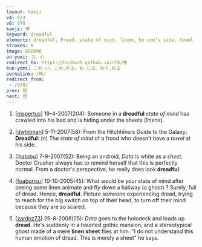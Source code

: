 ```yaml
---
layout: kanji
v4: 623
v6: 670
kanji: 怖
keyword: dreadful
elements: dreadful, Freud, state of mind, linen, by one’s side, towel
strokes: 8
image: E68096
on-yomi: フ、ホ
redirect_to: https://hochanh.github.io/rtk/怖
kun-yomi: こわ.い、こわ.がる、お.じる、おそ.れる
permalink: /怖/
redirect_from:
 - /670/
prev: 悟
next: 慌
---
```


1) [<a href="http://kanji.koohii.com/profile/mspertus">mspertus</a>] 19-4-2007(204): Someone in a<strong> dreadful</strong> <em>state of mind</em> has crawled into his bed and is hiding under the sheets (<em>linens</em>).

2) [<a href="http://kanji.koohii.com/profile/dwhitman">dwhitman</a>] 5-11-2007(58): From the Hitchhikers Guide to the Galaxy:<strong> Dreadful</strong>: (n) The <em>state of mind</em> of a frood who doesn&#039;t have a <em>towel</em> at his side.

3) [<a href="http://kanji.koohii.com/profile/ihatobu">ihatobu</a>] 7-9-2007(52): Being an android, <em>Data</em> is white as a <em>sheet</em>. Doctor Crusher always has to remind herself that this is perfectly normal. From a doctor&#039;s perspective, he really does look<strong> dreadful</strong>.

4) [<a href="http://kanji.koohii.com/profile/fuaburisu">fuaburisu</a>] 10-10-2005(45): What would be your state of mind after seeing some linen animate and fly down a hallway (a ghost) ? Surely, full of dread. Hence,<strong> dreadful</strong>. Picture someone experiencing dread, trying to reach for the big switch on top of their head, to turn off their mind because they are so scared.

5) [<a href="http://kanji.koohii.com/profile/zardoz73">zardoz73</a>] 29-8-2008(25): <em>Data</em> goes to the holodeck and loads up <strong>dread</strong>. He&#039;s suddenly in a haunted gothic mansion, and a stereotypical ghost made of a mere <strong>linen sheet</strong> flies at him. &quot;I do not understand this human emotion of dread. This is merely a sheet&quot; he says.

